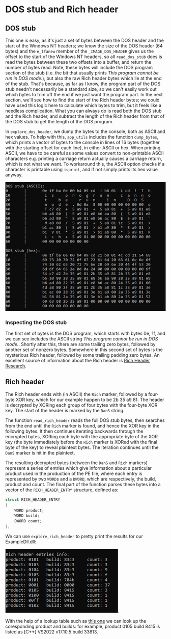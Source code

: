 # DOS stub and Rich header
## DOS stub
This one is easy, as it's just a set of bytes between the DOS header and the start of the Windows NT headers; we know the size of the DOS header (64 bytes) and the `e_lfanew` member of the `_IMAGE_DOS_HEADER` gives us the offset to the start of the Windows NT headers, so all `read_dos_stub` does is read the bytes between these two offsets into a buffer, and return the number of bytes read. Note, these bytes will include the DOS program section of the stub (i.e. the bit that usually prints *This program cannot be run in DOS mode.*), but also the raw Rich header bytes which lie at the end of the stub. That's because, as far as I know, the program part of the DOS stub needn't necessarily be a standard size, so we can't easily work out which bytes to trim off the end if we just want the program part. In the next section, we'll see how to find the start of the Rich header bytes; we could have used this logic here to calculate which bytes to trim, but it feels like a needless complication. What you can always do is read both the DOS stub and the Rich header, and subtract the length of the Rich header from that of the DOS stub to get the length of the DOS program.

In `explore_dos_header`, we dump the bytes to the console, both as ASCII and hex values. To help with this, `app_utils` includes the function `dump_bytes`, which prints  a vector of bytes to the console in lines of 16 bytes (together with the starting offset for each line), in either ASCII or hex. When printing ASCII, we have to be careful as some values convert to non-printable ASCII characters e.g. printing a carriage return actually causes a carriage return, which is not what we want. To workaround this, the ASCII option checks if a character is printable using `isprint`, and if not simply prints its hex value anyway.

![Output from explore_dos_stub](img/explore_dos_stub.png "Output from explore_dos_stub")

### Inspecting the DOS stub
The first set of bytes is the DOS program, which starts with bytes 0e, 1f, and we can see includes the ASCII string *This program cannot be run in DOS mode.*. Shortly after this, there are some trailing zero bytes, followed by another set of nonzero bytes. Somewhere in this second set of bytes is the mysterious Rich header, followed by some trailing padding zero bytes. An excellent source of information about the Rich header is [Rich Header Research](https://github.com/RichHeaderResearch/RichPE?tab=readme-ov-file).

## Rich header
The Rich header ends with (in ASCII) the `Rich` marker, followed by a four-byte XOR key, which for our example happen to be 2b 35 a9 81. The header is decrypted by XORing each group of four bytes with the four-byte XOR key. The start of the header is marked by the `DanS` string.

The function `read_rich_header` reads the full DOS stub bytes, then searches from the end until the `Rich` marker is found, and hence the XOR key in the following bytes. It then continues iterating backwards through the encrypted bytes, XORing each byte with the appropriate byte of the XOR key (the byte immediately before the `Rich` marker is XORed with the final byte of the key) to reveal plaintext bytes. The iteration continues until the `DanS` marker is hit in the plaintext.

The resulting decrypted bytes (between the `DanS` and `Rich` markers) represent a series of entries which give information about a particular product used in the production of the PE file, where each entry is represented by two `WORD`s and a `DWORD`, which are respectively, the build, product and count. The final part of the function parses these bytes into a vector of the `RICH_HEADER_ENTRY` structure, defined as: 
```C++
struct RICH_HEADER_ENTRY
{
    WORD product;
    WORD build;
    DWORD count;
};
```

We can use `explore_rich_header` to pretty print the results for our ExampleDll.dll:

![Output from explore_rich_header](img/explore_rich_header.png "Output from explore_rich_header").

With the help of a lookup table such as [this one](https://github.com/dishather/richprint/blob/master/comp_id.txt) we can look up the coresponding product and builds: for example, product 0105 build 8415 is listed as  [C++] VS2022 v17.10.5 build 33813.